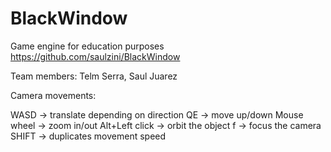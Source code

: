 # BlackWindow

Game engine for education purposes
https://github.com/saulzini/BlackWindow

Team members:
Telm Serra, Saul Juarez


Camera movements:

WASD -> translate depending on direction
QE -> move up/down
Mouse wheel -> zoom in/out
Alt+Left click  -> orbit the object
f -> focus the camera
SHIFT -> duplicates movement speed

